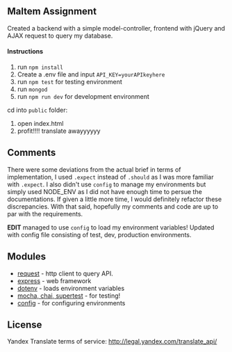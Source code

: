 ## Maltem Assignment
Created a backend with a simple model-controller, frontend with jQuery and AJAX request to query my database.

#### Instructions
1. run `npm install`
2. Create a .env file and input `API_KEY=yourAPIkeyhere`
3. run `npm test` for testing environment
4. run `mongod`
5. run `npm run dev` for development environment

cd into `public` folder:

1. open index.html  
2. profit!!!! translate awayyyyyy

## Comments
There were some deviations from the actual brief in terms of implementation, I used `.expect` instead of `.should` as I was more familiar with `.expect`. I also didn't use `config` to manage my environments but simply used NODE_ENV as I did not have enough time to persue the documentations. If given a little more time, I would definitely refactor these discrepancies. With that said, hopefully my comments and code are up to par with the requirements.

**EDIT**
managed to use `config` to load my environment variables! Updated with config file consisting of test, dev, production environments.

## Modules
* [request](https://www.npmjs.com/package/request) - http client to query API.
* [express](https://www.npmjs.com/package/express) - web framework
* [dotenv](https://www.npmjs.com/package/dotenv) - loads environment variables
* [mocha, chai, supertest](https://mochajs.org/) - for testing!
* [config](https://github.com/lorenwest/node-config/wiki/Configuration-Files) - for configuring environments

## License
Yandex Translate terms of service: http://legal.yandex.com/translate_api/
